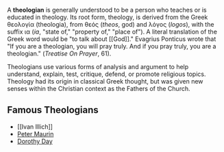 A **theologian** is generally understood to be a person who teaches or is educated in theology. Its root form, theology, is derived from the Greek θεολογία (theologia), from θεός (_theos_, god) and λόγος (_logos_), with the suffix ια (_ia_, "state of," "property of," "place of"). A literal translation of the Greek word would be "to talk about [[God]]." Evagrius Ponticus wrote that "If you are a theologian, you will pray truly. And if you pray truly, you are a theologian." (_Treatise On Prayer_, 61).

Theologians use various forms of analysis and argument to help understand, explain, test, critique, defend, or promote religious topics. Theology had its origin in classical Greek thought, but was given new senses within the Christian context as the Fathers of the Church.

## Famous Theologians
- [[Ivan Illich]]
- [Peter Maurin](Peter%20Maurin.md)
- [Dorothy Day](Dorothy%20Day.md)